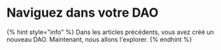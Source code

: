 # Naviguez dans votre DAO

{% hint style="info" %}
Dans les articles précédents, vous avez créé un nouveau DAO. Maintenant, nous allons l'explorer.
{% endhint %}
